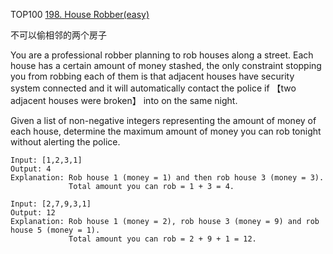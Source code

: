 TOP100
[198. House Robber(easy)](https://leetcode.com/problems/house-robber/description/)

不可以偷相邻的两个房子

You are a professional robber planning to rob houses along a street.
Each house has a certain amount of money stashed,
the only constraint stopping you from robbing each of them is
that adjacent houses have security system connected and
it will automatically contact the police if 【two adjacent houses were broken】 into on the same night.

Given a list of non-negative integers representing the amount of money of each house,
determine the maximum amount of money you can rob tonight without alerting the police.

```
Input: [1,2,3,1]
Output: 4
Explanation: Rob house 1 (money = 1) and then rob house 3 (money = 3).
             Total amount you can rob = 1 + 3 = 4.

Input: [2,7,9,3,1]
Output: 12
Explanation: Rob house 1 (money = 2), rob house 3 (money = 9) and rob house 5 (money = 1).
             Total amount you can rob = 2 + 9 + 1 = 12.
```


